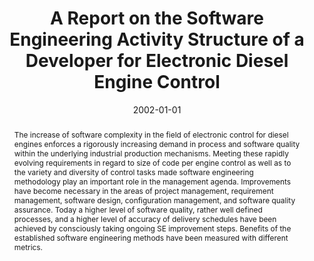 ---
abstract: The increase of software complexity in the field of electronic control for
  diesel engines enforces a rigorously increasing demand in process and software quality
  within the underlying industrial production mechanisms. Meeting these rapidly evolving
  requirements in regard to size of code per engine control as well as to the variety
  and diversity of control tasks made software engineering methodology play an important
  role in the management agenda. Improvements have become necessary in the areas of
  project management, requirement management, software design, configuration management,
  and software quality assurance. Today a higher level of software quality, rather
  well defined processes, and a higher level of accuracy of delivery schedules have
  been achieved by consciously taking ongoing SE improvement steps. Benefits of the
  established software engineering methods have been measured with different metrics.
authors:
- Christoph Falk
- Thomas Grechenig
- Wolfgang Zuser
- Peter Fessl
- Robert Bosch
date: '2002-01-01'
featured: false
publication_types:
- '6'
publishDate: '2002-01-01'
title: A Report on the Software Engineering Activity Structure of a Developer for
  Electronic Diesel Engine Control
url_pdf: ''
---